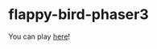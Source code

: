 # flappy-bird-phaser3
<p>You can play <a href="jvmoraiscb.github.io/flappy-bird-phaser3">here</a>!</p>
